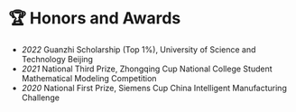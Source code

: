 # 🏆 Honors and Awards
- *2022* Guanzhi Scholarship (Top 1%), University of Science and Technology Beijing
- *2021* National Third Prize, Zhongqing Cup National College Student Mathematical Modeling Competition
- *2020* National First Prize, Siemens Cup China Intelligent Manufacturing Challenge